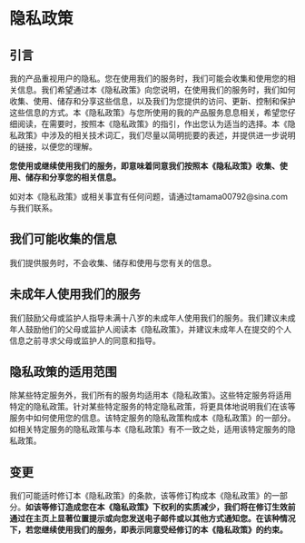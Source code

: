 <h1>隐私政策</h1>

<div>
  <h2>引言</h2>
  <p>
    我的产品重视用户的隐私。您在使用我们的服务时，我们可能会收集和使用您的相关信息。我们希望通过本《隐私政策》向您说明，在使用我们的服务时，我们如何收集、使用、储存和分享这些信息，以及我们为您提供的访问、更新、控制和保护这些信息的方式。本《隐私政策》与您所使用的我的产品服务息息相关，希望您仔细阅读，在需要时，按照本《隐私政策》的指引，作出您认为适当的选择。本《隐私政策》中涉及的相关技术词汇，我们尽量以简明扼要的表述，并提供进一步说明的链接，以便您的理解。</p>
  <p><strong>您使用或继续使用我们的服务，即意味着同意我们按照本《隐私政策》收集、使用、储存和分享您的相关信息。</strong></p>
  <p>如对本《隐私政策》或相关事宜有任何问题，请通过tamama00792@sina.com与我们联系。</p>
</div>

<div>
  <h2>我们可能收集的信息</h2>
  <p>我们提供服务时，不会收集、储存和使用与您有关的信息。</p>
</div>

<div>
  <h2>未成年人使用我们的服务</h2>
  <p>我们鼓励父母或监护人指导未满十八岁的未成年人使用我们的服务。我们建议未成年人鼓励他们的父母或监护人阅读本《隐私政策》，并建议未成年人在提交的个人信息之前寻求父母或监护人的同意和指导。</p>
</div>

<div>
  <h2>隐私政策的适用范围</h2>
  <p>
    除某些特定服务外，我们所有的服务均适用本《隐私政策》。这些特定服务将适用特定的隐私政策。针对某些特定服务的特定隐私政策，将更具体地说明我们在该等服务中如何使用您的信息。该特定服务的隐私政策构成本《隐私政策》的一部分。如相关特定服务的隐私政策与本《隐私政策》有不一致之处，适用该特定服务的隐私政策。</p>
</div>

<div>
  <h2>变更</h2>
  <p>我们可能适时修订本《隐私政策》的条款，该等修订构成本《隐私政策》的一部分。<strong>如该等修订造成您在本《隐私政策》下权利的实质减少，我们将在修订生效前通过在主页上显著位置提示或向您发送电子邮件或以其他方式通知您。在该种情况下，若您继续使用我们的服务，即表示同意受经修订的本《隐私政策》的约束。</strong>
  </p>
</div>

